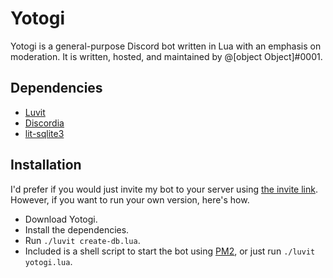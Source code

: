 # Yotogi
Yotogi is a general-purpose Discord bot written in Lua with an emphasis on moderation. It is written, hosted, and maintained by @\[object Object]#0001.

## Dependencies
* [Luvit](https://luvit.io/)
* [Discordia](https://github.com/SinisterRectus/Discordia/)
* [lit-sqlite3](https://github.com/SinisterRectus/lit-sqlite3)

## Installation
I'd prefer if you would just invite my bot to your server using [the invite link](https://discordapp.com/api/oauth2/authorize?client_id=316932415840845865&permissions=805431366&scope=bot). However, if you want to run your own version, here's how.
* Download Yotogi.
* Install the dependencies.
* Run `./luvit create-db.lua`.
* Included is a shell script to start the bot using [PM2](https://pm2.keymetrics.io/), or just run `./luvit yotogi.lua`.
